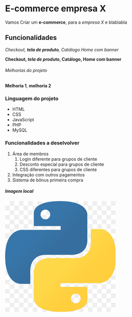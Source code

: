 # E-commerce empresa  X

Vamos Criar um **e-commerce**, para a *empresa X* e blablabla

## Funcionalidades

_Checkout, **tela de produto**, Catálogo Home com banner_

**Checkout, *tela de produto*, Catálogo, Home com banner**

###### Melhorias do projeto

**Melhoria 1**, **melhoria 2**

### Linguagem do projeto

* HTML
* CSS
* JavaScript
* PHP
* MySQL

### Funcionalidades a deselvolver

1. Área de membros
    1. Login diferente para grupos de cliente
    2. Desconto especial para grupos de cliente
    3. CSS diferentes para grupos de cliente
2. Integração com outros pagamentos
3. Sistema de bônus primeira compra

##### Imagem local 

![Logo do Python](img/python.png)

